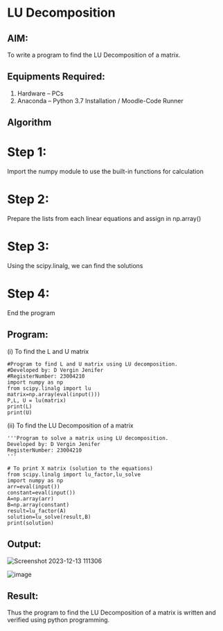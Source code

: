 # LU Decomposition 

## AIM:
To write a program to find the LU Decomposition of a matrix.

## Equipments Required:
1. Hardware – PCs
2. Anaconda – Python 3.7 Installation / Moodle-Code Runner

## Algorithm
# Step 1:
Import the numpy module to use the built-in functions for
calculation
# Step 2:
Prepare the lists from each linear equations and assign in
np.array()
# Step 3:
Using the scipy.linalg, we can find the solutions
# Step 4:
End the program
## Program:
(i) To find the L and U matrix
```
#Program to find L and U matrix using LU decomposition.
#Developed by: D Vergin Jenifer
#RegisterNumber: 23004210
import numpy as np
from scipy.linalg import lu
matrix=np.array(eval(input()))
P,L, U = lu(matrix)
print(L)
print(U)
```
(ii) To find the LU Decomposition of a matrix
```
'''Program to solve a matrix using LU decomposition.
Developed by: D Vergin Jenifer
RegisterNumber: 23004210
'''

# To print X matrix (solution to the equations)
from scipy.linalg import lu_factor,lu_solve
import numpy as np
arr=eval(input())
constant=eval(input())
A=np.array(arr)
B=np.array(constant)
result=lu_factor(A)
solution=lu_solve(result,B)
print(solution)
```

## Output:
![Screenshot 2023-12-13 111306](https://github.com/VerginJenifer/LU-Decomposition/assets/136251012/253db0df-c863-45bf-acde-9b191c55420b)

![image](https://github.com/VerginJenifer/LU-Decomposition/assets/136251012/35d2ca9e-2dec-4f66-9a15-5fc59658b64f)


## Result:
Thus the program to find the LU Decomposition of a matrix is written and verified using python programming.

